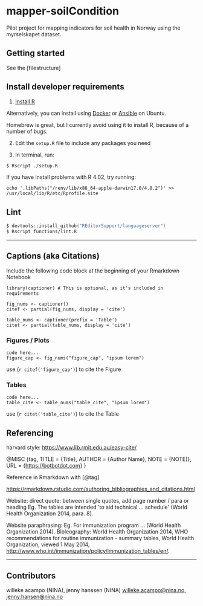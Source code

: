 # mapper-soilCondition
 
Pilot project for mapping indicators for soil health in Norway using the myrselskapet dataset. 

## Getting started

See the [filestructure]

## Install developer requirements

1. [Install R](https://cran.r-project.org/mirrors.html)

Alternatively, you can install using [Docker](https://hub.docker.com/_/r-base) or [Ansible](https://github.com/Oefenweb/ansible-r) on Ubuntu.

Homebrew is great, but I currently avoid using it to install R, because of a number of bugs.

2. Edit the `setup.R` file to include any packages you need

3. In terminal, run:

```zsh
$ Rscript ./setup.R
```

If you have install problems with R 4.02, try running:

```{r}
echo '.libPaths("/renv/lib/x86_64-apple-darwin17.0/4.0.2")' >> /usr/local/lib/R/etc/Rprofile.site
```
## Lint

```zsh
$ devtools::install_github("REditorSupport/languageserver")
$ Rscript functions/lint.R
```

________________

## Captions (aka Citations)

Include the following code block at the beginning of your Rmarkdown Notebook

```{r}
library(captioner) # This is optional, as it's included in requirements

fig_nums <- captioner()
citef <- partial(fig_nums, display = 'cite')

table_nums <- captioner(prefix = 'Table')
citet <- partial(table_nums, display = 'cite')
```

### Figures / Plots

```{r figure_cap, fig.cap=figure_cap}
code here...
figure_cap <- fig_nums("figure_cap", "ipsum lorem")
```
use (`r citef('figure_cap')`) to cite the Figure

### Tables

```{r table_cite, fig.cap=table_cite}
code here...
table_cite <- table_nums("table_cite", "ipsum lorem")
```

use (`r citet('table_cite')`) to cite the Table

## Referencing

harvard style: https://www.lib.rmit.edu.au/easy-cite/

@MISC {tag,
    TITLE = {Title},
    AUTHOR = {Author Name},
    NOTE = {NOTE)},
    URL = {https://botbotdot.com}
}

Reference in Rmarkdown with [@tag]

https://rmarkdown.rstudio.com/authoring_bibliographies_and_citations.html

Website: direct quote:
between single quotes, add page number / para or heading
Eg. The tables are intended 'to aid technical ... schedule' (World Health Organization 2014, para. 8).

Website paraphrasing:
Eg. For immunization program ... (World Health Organization 2014).
Bibleography:
World Health Organization 2014, WHO recommendations for routine immunization - summary tables, World Health Organization, viewed 1 May 2014, <http://www.who.int/immunization/policy/immunization_tables/en/>.


________________

## Contributors

willeke acampo (NINA), jenny hanssen (NINA) willeke.acampo@nina.no, jenny.hansen@nina.no
